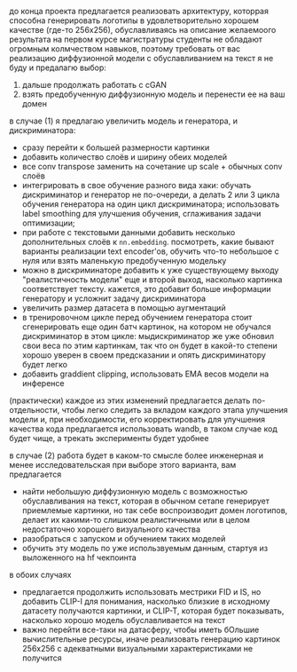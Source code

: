 <!-- профессиональное наставление от куратора по тому как проводить обучение / улучшение DL-моделей до июня -->

до конца проекта предлагается реализовать архитектуру, которрая способна генерировать логотипы в удовлетворительно хорошем качестве (где-то 256х256), 
обуславливаясь на описание желаемоого результата
на первом курсе магистратуры студенты не обладают огромным колмчеством навыков, поэтому требовать от вас реализацию диффузионной модели 
с обуславливанием на текст я не буду и предалагю выбор: 

1. дальше продолжать работать с cGAN
2. взять предобученную диффузионную модель и перенести ее на ваш домен

в случае (1) я предлагаю увеличить модель и генератора, и дискриминатора:
- сразу перейти к большей размерности картинки 
- добавить количество слоёв и ширину обеих моделей
- все conv transpose заменить на сочетание up scale + обычных conv слоёв
- интегрировать в свое обучение разного вида хаки: обучать дискриминатор и генератор не по-очереди, а делать 2 или 3 цикла обучения генератора на один цикл дискриминатора; использовать label smoothing для улучшения обучения, сглаживания задачи оптимизации; 
- при работе с текстовыми данными добавить несколько дополнительных слоёв к `nn.embedding`. посмотреть, какие бывают варианты реализации text encoder'ов, обучить что-то небольшое с нуля или взять маленькую предобученную модельку
- можно в дискриминаторе добавить к уже существующему выходу "реалистичность модели" еще и второй выход, насколько картинка соответствует тексту. кажется, это добавит больше информации генератору и усложнит задачу дискриминатора
- увеличить размер датасета в помощью аугментаций
- в тренировочном цикле перед обучением генератора стоит сгенерировать еще один батч картинок, на котором не обучался дискриминатор в этом цикле: мыдискриминатор же уже обновил свои веса по этим картинкам, так что он будет в какой-то степени хорошо уверен в своем предсказании и опять дискриминатору будет легко
- добавить graddient clipping, использовать EMA весов модели на инференсе

(практически) каждое из этих изменений предлагается делать по-отдельности, чтобы легко следить за вкладом каждого этапа улучшения модели и, при необходимости, его корректировать
для улучшения качества кода предлагается использовать wandb, в таком случае код будет чище, а трекать эксперименты будет удобнее


в случае (2) работа будет в каком-то смысле более инженерная и менее исследовательская
при выборе этого варианта, вам предлагается 
- найти небольшую диффузионную модель с возможностью обуславливания на текст, которая в обычном сетапе генерирует приемлемые картинки, но так себе воспроизводит домен логотипов, делает их какими-то слишком реалистичными или в целом недостаточно хорошего визуального качества
- разобраться с запуском и обучением таких моделей
- обучить эту модель по уже использвуемым данным, стартуя из выложенного на hf чекпоинта

в обоих случаях 
- предлагается продолжить использовать местрики FID и IS, но добавить CLIP-I для понимания, насколько близкие в исходному датасету получаются картинки, и CLIP-T, которая будет показывать, насколько хорошо модель обуславливается на текст
- важно перейти все-таки на датасферу, чтобы иметь бОльшие вычислительные ресурсы, иначе реализовать генерацию картинок 256х256 с адекватными визуальными характеристиками не получится
